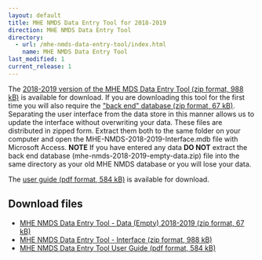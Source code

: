 ```yaml
---
layout: default
title: MHE NMDS Data Entry Tool for 2018-2019
direction: MHE NMDS Data Entry Tool
directory:
  - url: /mhe-nmds-data-entry-tool/index.html
    name: MHE NMDS Data Entry Tool
last_modified: 1
current_release: 1
---
```


The [2018-2019 version of the MHE MDS Data Entry Tool (zip format, 988 kB)][interface-href] is available for download.
If you are downloading this tool for the first time you will also require the ["back end" database (zip format, 67 kB)][emptydata-href]. Separating the user interface from the data store in this manner allows us to update the interface without overwriting your data.
These files are distributed in zipped form. Extract them both to the same folder on your computer and open the MHE-NMDS-2018-2019-Interface.mdb file with Microsoft Access.
**NOTE** If you have entered any data **DO NOT** extract the back end database (mhe-nmds-2018-2019-empty-data.zip) file into the same directory as your old MHE NMDS database or you will lose your data.

The [user guide (pdf format, 584 kB)][userguide-href] is available for download.
## Download files
* [MHE NMDS Data Entry Tool - Data (Empty) 2018-2019 (zip format, 67 kB)][emptydata-href]
* [MHE NMDS Data Entry Tool - Interface (zip format, 988 kB)][interface-href]
* [MHE NMDS Data Entry Tool User Guide (pdf format, 584 kB)][userguide-href]

[interface-href]: /site/assets/files/1036/MHE-NMDS-2018-2019-interface.zip
[emptydata-href]: /site/assets/files/1036/MHE-NMDS-2018-2019-empty-data.zip
[userguide-href]: /site/assets/files/1036/MHE-NMDS-2018-2019-DE-Tool-User-Guide.pdf
